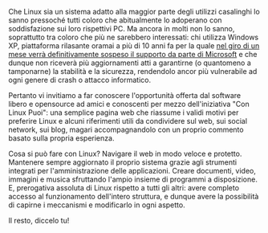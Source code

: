 <!--
.. title: Con Linux Puoi
.. slug: con-linux-puoi
.. date: 2014-02-26 00:00:00
.. tags: 
.. category: 
.. link: 
.. description: 
.. type: text
.. image_copy: 
.. previewimage:
-->

Che Linux sia un sistema adatto alla maggior parte degli utilizzi casalinghi lo sanno pressoché tutti coloro che abitualmente lo adoperano con soddisfazione sui loro rispettivi PC. Ma ancora in molti non lo sanno, soprattutto tra coloro che più ne sarebbero interessati: chi utilizza Windows XP, piattaforma rilasante oramai a più di 10 anni fa per la quale <a rel="nofollow" href="http://www.microsoft.com/it-it/windows/business/retiring-xp.aspx">nel giro di un mese verrà definitivamente sospeso il supporto da parte di Microsoft</a> e che dunque non riceverà più aggiornamenti atti a garantirne (o quantomeno a tamponarne) la stabilità e la sicurezza, rendendolo ancor più vulnerabile ad ogni genere di crash o attacco informatico.

Pertanto vi invitiamo a far conoscere l'opportunità offerta dal software libero e opensource ad amici e conoscenti per mezzo dell'iniziativa "Con Linux Puoi": una semplice pagina web che riassume i validi motivi per preferire Linux e alcuni riferimenti utili da condividere sul web, sui social network, sui blog, magari accompagnandolo con un proprio commento basato sulla propria esperienza.

Cosa si può fare con Linux? Navigare il web in modo veloce e protetto. Mantenere sempre aggiornato il proprio sistema grazie agli strumenti integrati per l'amministrazione delle applicazioni. Creare documenti, video, immagini e musica sfruttando l'ampio insieme di programmi a disposizione. E, prerogativa assoluta di Linux rispetto a tutti gli altri: avere completo accesso al funzionamento dell'intero struttura, e dunque avere la possibilità di capirne i meccanismi e modificarlo in ogni aspetto.

Il resto, diccelo tu!